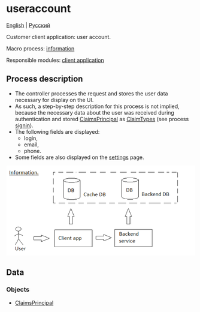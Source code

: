 # useraccount 

[English](useraccount.md) | [Русский](useraccount.ru.md)

Customer client application: user account.

Macro process: [information](../../macroprocesses/information.md)

Responsible modules: [client application](../../frontend/customerclient.md)

## Process description

- The controller processes the request and stores the user data necessary for display on the UI.
- As such, a step-by-step description for this process is not implied, because the necessary data about the user was received during authentication and stored [ClaimsPrincipal](https://learn.microsoft.com/en-us/dotnet/api/system.security.claims.claimsprincipal) as [ClaimTypes](https://learn.microsoft.com/en-us/dotnet/api/system.security.claims.claimtypes) (see process [signin](../customer/signin.md)).
- The following fields are displayed:
    - login,
    - email,
    - phone.
- Some fields are also displayed on the [settings](../customer/settings.md) page.

![information_overall](../../img/information_overall.png)

## Data 

### Objects 

- [ClaimsPrincipal](https://learn.microsoft.com/en-us/dotnet/api/system.security.claims.claimsprincipal)
